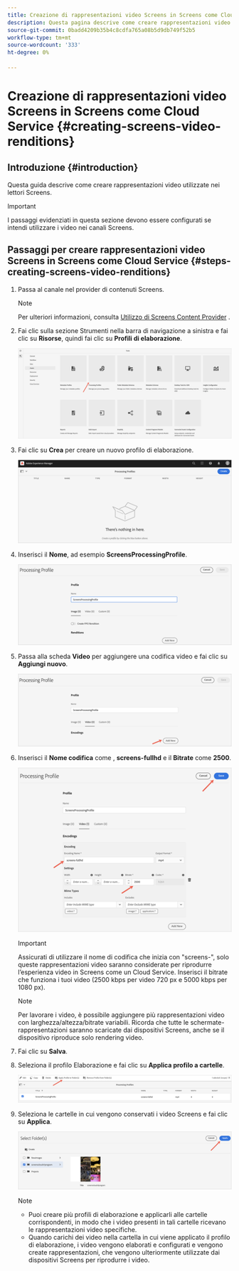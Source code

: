 ```yaml
---
title: Creazione di rappresentazioni video Screens in Screens come Cloud Service
description: Questa pagina descrive come creare rappresentazioni video Screens in Screens come Cloud Service.
source-git-commit: 0badd4209b35b4c8cdfa765a08b5d9db749f52b5
workflow-type: tm+mt
source-wordcount: '333'
ht-degree: 0%

---
```



# Creazione di rappresentazioni video Screens in Screens come Cloud Service {#creating-screens-video-renditions}

## Introduzione {#introduction}

Questa guida descrive come creare rappresentazioni video utilizzate nei lettori Screens.

>[!IMPORTANT]
>I passaggi evidenziati in questa sezione devono essere configurati se intendi utilizzare i video nei canali Screens.

## Passaggi per creare rappresentazioni video Screens in Screens come Cloud Service {#steps-creating-screens-video-renditions}

1. Passa al canale nel provider di contenuti Screens.

   >[!NOTE]
   >Per ulteriori informazioni, consulta [Utilizzo di Screens Content Provider](https://experienceleague.adobe.com/docs/experience-manager-cloud-service/screens-as-cloud-service/configure-screens-cloud/using-screens-content-provider.html?lang=en#screens-content-provider) .

1. Fai clic sulla sezione Strumenti nella barra di navigazione a sinistra e fai clic su **Risorse**, quindi fai clic su **Profili di elaborazione**.

   ![](/help/screens-cloud/assets/configure/screens-cp-3.png)

1. Fai clic su **Crea** per creare un nuovo profilo di elaborazione.

   ![](/help/screens-cloud/assets/configure/screens-video-2.png)

1. Inserisci il **Nome**, ad esempio **ScreensProcessingProfile**.

   ![](/help/screens-cloud/assets/configure/screens-video-3.png)

1. Passa alla scheda **Video** per aggiungere una codifica video e fai clic su **Aggiungi nuovo**.

   ![](/help/screens-cloud/assets/configure/screens-video-4a.png)

1. Inserisci il **Nome codifica** come , **screens-fullhd** e il **Bitrate** come **2500**.

   ![](/help/screens-cloud/assets/configure/screens-video-4.png)

   >[!IMPORTANT]
   >Assicurati di utilizzare il nome di codifica che inizia con &quot;screens-&quot;, solo queste rappresentazioni video saranno considerate per riprodurre l’esperienza video in Screens come un Cloud Service. Inserisci il bitrate che funziona i tuoi video (2500 kbps per video 720 px e 5000 kbps per 1080 px).

   >[!NOTE]
   >Per lavorare i video, è possibile aggiungere più rappresentazioni video con larghezza/altezza/bitrate variabili. Ricorda che tutte le schermate- rappresentazioni saranno scaricate dai dispositivi Screens, anche se il dispositivo riproduce solo rendering video.

1. Fai clic su **Salva**.

1. Seleziona il profilo Elaborazione e fai clic su **Applica profilo a cartelle**.

   ![](/help/screens-cloud/assets/configure/screens-video-5.png)

1. Seleziona le cartelle in cui vengono conservati i video Screens e fai clic su **Applica**.

   ![](/help/screens-cloud/assets/configure/screens-video-6.png)

   >[!NOTE]
   >* Puoi creare più profili di elaborazione e applicarli alle cartelle corrispondenti, in modo che i video presenti in tali cartelle ricevano le rappresentazioni video specifiche.
   >* Quando carichi dei video nella cartella in cui viene applicato il profilo di elaborazione, i video vengono elaborati e configurati e vengono create rappresentazioni, che vengono ulteriormente utilizzate dai dispositivi Screens per riprodurre i video.


